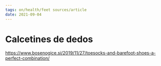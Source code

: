 ```yaml
---
tags: on/health/feet sources/article
date: 2021-09-04
---
```

# Calcetines de dedos
https://www.bosenogice.si/2019/11/27/toesocks-and-barefoot-shoes-a-perfect-combination/

